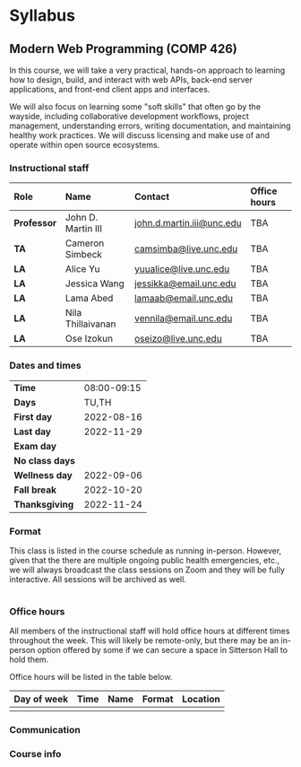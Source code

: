 # Syllabus

## Modern Web Programming (COMP 426)

In this course, we will take a very practical, hands-on approach to learning how to design, build, and interact with web APIs, back-end server applications, and front-end client apps and interfaces.

We will also focus on learning some "soft skills" that often go by the wayside, including collaborative development workflows, project management, understanding errors, writing documentation, and maintaining healthy work practices.
We will discuss licensing and make use of and operate within open source ecosystems.

### Instructional staff

| Role | Name | Contact | Office hours |
|:--- |:--- |:--- |:--- |
| **Professor** | John D. Martin III | [john.d.martin.iii@unc.edu](mailto:john.d.martin.iii@unc.edu) | TBA |
| **TA** | Cameron Simbeck | camsimba@live.unc.edu | TBA |
| **LA** | Alice Yu |	yuualice@live.unc.edu | TBA |
| **LA** | Jessica Wang |	jessikka@email.unc.edu | TBA |
| **LA** | Lama Abed | lamaab@email.unc.edu | TBA |
| **LA** | Nila Thillaivanan | vennila@email.unc.edu | TBA |
| **LA** | Ose Izokun | oseizo@live.unc.edu | TBA |

### Dates and times

|     |     |
|:--- |:--- |
| **Time** | 08:00-09:15 |
| **Days** | TU,TH |
| **First day** | 2022-08-16 |
| **Last day** | 2022-11-29 |
| **Exam day** | |
| **No class days** | |
| **Wellness day** | 2022-09-06 |
| **Fall break** | 2022-10-20 |
| **Thanksgiving** | 2022-11-24 |

### Format

This class is listed in the course schedule as running in-person. 
However, given that the there are multiple ongoing public health emergencies, etc., we will always broadcast the class sessions on Zoom and they will be fully interactive.
All sessions will be archived as well.

|     |     |
|:--- |:--- |

### Office hours

All members of the instructional staff will hold office hours at different times throughout the week. 
This will likely be remote-only, but there may be an in-person option offered by some if we can secure a space in Sitterson Hall to hold them.

Office hours will be listed in the table below.

| Day of week | Time | Name | Format | Location | 
|:--- |:--- |:--- |:--- |:--- |
|  |  |  |  |

### Communication

### Course info

